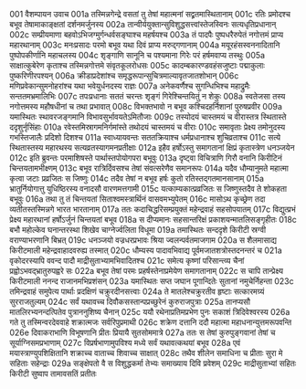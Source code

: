 001	वैशम्पायन उवाच
001a	तस्मिन्नगेन्द्रे वसतां तु तेषां महात्मनां सद्व्रतमास्थितानाम्
001c	रतिः प्रमोदश्च बभूव तेषामाकाङ्क्षतां दर्शनमर्जुनस्य
002a	तान्वीर्ययुक्तान्सुविशुद्धसत्त्वांस्तेजस्विनः सत्यधृतिप्रधानान्
002c	सम्प्रीयमाणा बहवोऽभिजग्मुर्गन्धर्वसङ्घाश्च महर्षयश्च
003a	तं पादपैः पुष्पधरैरुपेतं नगोत्तमं प्राप्य महारथानाम्
003c	मनःप्रसादः परमो बभूव यथा दिवं प्राप्य मरुद्गणानाम्
004a	मयूरहंसस्वननादितानि पुष्पोपकीर्णानि महाचलस्य
004c	शृङ्गाणि सानूनि च पश्यमाना गिरेः परं हर्षमवाप्य तस्थुः
005a	साक्षात्कुबेरेण कृताश्च तस्मिन्नगोत्तमे संवृतकूलरोधसः
005c	कादम्बकारण्डवहंसजुष्टाः पद्माकुलाः पुष्करिणीरपश्यन्
006a	क्रीडाप्रदेशांश्च समृद्धरूपान्सुचित्रमाल्यावृतजातशोभान्
006c	मणिप्रवेकान्सुमनोहरांश्च यथा भवेयुर्धनदस्य राज्ञः
007a	अनेकवर्णैश्च सुगन्धिभिश्च महाद्रुमैः सन्ततमभ्रमालिभिः
007c	तपःप्रधानाः सततं चरन्तः शृङ्गं गिरेश्चिन्तयितुं न शेकुः
008a	स्वतेजसा तस्य नगोत्तमस्य महौषधीनां च तथा प्रभावात्
008c	विभक्तभावो न बभूव कश्चिदहर्निशानां पुरुषप्रवीर
009a	यमास्थितः स्थावरजङ्गमानि विभावसुर्भावयतेऽमितौजाः
009c	तस्योदयं चास्तमयं च वीरास्तत्र स्थितास्ते ददृशुर्नृसिंहाः
010a	रवेस्तमिस्रागमनिर्गमांस्ते तथोदयं चास्तमयं च वीराः
010c	समावृताः प्रेक्ष्य तमोनुदस्य गभस्तिजालैः प्रदिशो दिशश्च
011a	स्वाध्यायवन्तः सततक्रियाश्च धर्मप्रधानाश्च शुचिव्रताश्च
011c	सत्ये स्थितास्तस्य महारथस्य सत्यव्रतस्यागमनप्रतीक्षाः
012a	इहैव हर्षोऽस्तु समागतानां क्षिप्रं कृतास्त्रेण धनञ्जयेन
012c	इति ब्रुवन्तः परमाशिषस्ते पार्थास्तपोयोगपरा बभूवुः
013a	दृष्ट्वा विचित्राणि गिरौ वनानि किरीटिनं चिन्तयतामभीक्ष्णम्
013c	बभूव रात्रिर्दिवसश्च तेषां संवत्सरेणैव समानरूपः
014a	यदैव धौम्यानुमते महात्मा कृत्वा जटाः प्रव्रजितः स जिष्णुः
014c	तदैव तेषां न बभूव हर्षः कुतो रतिस्तद्गतमानसानाम्
015a	भ्रातुर्नियोगात्तु युधिष्ठिरस्य वनादसौ वारणमत्तगामी
015c	यत्काम्यकात्प्रव्रजितः स जिष्णुस्तदैव ते शोकहता बभूवुः
016a	तथा तु तं चिन्तयतां सिताश्वमस्त्रार्थिनं वासवमभ्युपेतम्
016c	मासोऽथ कृच्छ्रेण तदा व्यतीतस्तस्मिन्नगे भारत भारतानाम्
017a	ततः कदाचिद्धरिसम्प्रयुक्तं महेन्द्रवाहं सहसोपयातम्
017c	विद्युत्प्रभं प्रेक्ष्य महारथानां हर्षोऽर्जुनं चिन्तयतां बभूव
018a	स दीप्यमानः सहसान्तरिक्षं प्रकाशयन्मातलिसङ्गृहीतः
018c	बभौ महोल्केव घनान्तरस्था शिखेव चाग्नेर्ज्वलिता विधूमा
019a	तमास्थितः सन्ददृशे किरीटी स्रग्वी वराण्याभरणानि बिभ्रत्
019c	धनञ्जयो वज्रधरप्रभावः श्रिया ज्वलन्पर्वतमाजगाम
020a	स शैलमासाद्य किरीटमाली महेन्द्रवाहादवरुह्य तस्मात्
020c	धौम्यस्य पादावभिवाद्य पूर्वमजातशत्रोस्तदनन्तरं च
021a	वृकोदरस्यापि ववन्द पादौ माद्रीसुताभ्यामभिवादितश्च
021c	समेत्य कृष्णां परिसान्त्व्य चैनां प्रह्वोऽभवद्भ्रातुरुपह्वरे सः
022a	बभूव तेषां परमः प्रहर्षस्तेनाप्रमेयेण समागतानाम्
022c	स चापि तान्प्रेक्ष्य किरीटमाली ननन्द राजानमभिप्रशंसन्
023a	यमास्थितः सप्त जघान पूगान्दितेः सुतानां नमुचेर्निहन्ता
023c	तमिन्द्रवाहं समुपेत्य पार्थाः प्रदक्षिणं चक्रुरदीनसत्त्वाः
024a	ते मातलेश्चक्रुरतीव हृष्टाः सत्कारमग्र्यं सुरराजतुल्यम्
024c	सर्वं यथावच्च दिवौकसस्तान्पप्रच्छुरेनं कुरुराजपुत्राः
025a	तानप्यसौ मातलिरभ्यनन्दत्पितेव पुत्राननुशिष्य चैनान्
025c	ययौ रथेनाप्रतिमप्रभेण पुनः सकाशं त्रिदिवेश्वरस्य
026a	गते तु तस्मिन्वरदेववाहे शक्रात्मजः सर्वरिपुप्रमाथी
026c	शक्रेण दत्तानि ददौ महात्मा महाधनान्युत्तमरूपवन्ति
026e	दिवाकराभाणि विभूषणानि प्रीतः प्रियायै सुतसोममात्रे
027a	ततः स तेषां कुरुपुङ्गवानां तेषां च सूर्याग्निसमप्रभाणाम्
027c	विप्रर्षभाणामुपविश्य मध्ये सर्वं यथावत्कथयां बभूव
028a	एवं मयास्त्राण्युपशिक्षितानि शक्राच्च वाताच्च शिवाच्च साक्षात्
028c	तथैव शीलेन समाधिना च प्रीताः सुरा मे सहिताः सहेन्द्राः
029a	सङ्क्षेपतो वै स विशुद्धकर्मा तेभ्यः समाख्याय दिवि प्रवेशम्
029c	माद्रीसुताभ्यां सहितः किरीटी सुष्वाप तामावसतिं प्रतीतः
